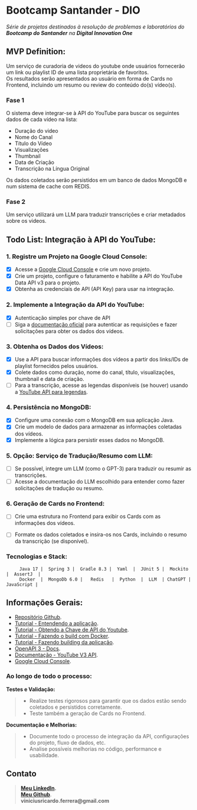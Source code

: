 # Bootcamp Santander - DIO
_Série de projetos destinados à resolução de problemas e laboratórios do __Bootcamp do Santander__ na __Digital Innovation One___


## MVP Definition:

Um serviço de curadoria de videos do youtube onde usuários fornecerão um link ou playlist ID de uma lista proprietária de favoritos.<br>
Os resultados serão apresentados ao usuário em forma de Cards no Frontend, incluindo um resumo ou review do conteúdo do(s) vídeo(s).<br>

### Fase 1
O sistema deve integrar-se à API do YouTube para buscar os seguintes dados de cada vídeo na lista:

- Duração do video
- Nome do Canal
- Título do Vídeo
- Visualizações
- Thumbnail
- Data de Criação
- Transcrição na Língua Original

Os dados coletados serão persistidos em um banco de dados MongoDB e num sistema de cache com REDIS.

### Fase 2

Um serviço utilizará um LLM para traduzir transcrições e criar metadados sobre os videos.

## Todo List: Integração à API do YouTube:

### 1. **Registre um Projeto na Google Cloud Console:**

- [x] Acesse a [Google Cloud Console](https://console.cloud.google.com/) e crie um novo projeto.
- [x] Crie um projeto, configure o faturamento e habilite a API do YouTube Data API v3 para o projeto.
- [x] Obtenha as credenciais de API (API Key) para usar na integração.

### 2. **Implemente a Integração da API do YouTube:**
- [x] Autenticação simples por chave de API
- [ ] Siga a [documentação oficial](https://developers.google.com/youtube/registering_an_application) para autenticar as requisições e fazer solicitações para obter os dados dos vídeos.

### 3. **Obtenha os Dados dos Vídeos:**
- [x] Use a API para buscar informações dos vídeos a partir dos links/IDs de playlist fornecidos pelos usuários.
- [x] Colete dados como duração, nome do canal, título, visualizações, thumbnail e data de criação.
- [ ] Para a transcrição, acesse as legendas disponíveis (se houver) usando a [YouTube API para legendas](https://developers.google.com/youtube/v3/docs/captions).

### 4. **Persistência no MongoDB:**
- [x] Configure uma conexão com o MongoDB em sua aplicação Java.
- [x] Crie um modelo de dados para armazenar as informações coletadas dos vídeos.
- [x] Implemente a lógica para persistir esses dados no MongoDB.

### 5. **Opção: Serviço de Tradução/Resumo com LLM:**
- [ ] Se possível, integre um LLM (como o GPT-3) para traduzir ou resumir as transcrições.
- [ ] Acesse a documentação do LLM escolhido para entender como fazer solicitações de tradução ou resumo.

### 6. **Geração de Cards no Frontend:**
- [ ] Crie uma estrutura no Frontend para exibir os Cards com as informações dos vídeos.
- [ ] Formate os dados coletados e insira-os nos Cards, incluindo o resumo da transcrição (se disponível).


### Tecnologias e Stack:

         Java 17 |  Spring 3 |  Gradle 8.3 |  Yaml  |  JUnit 5 |  Mockito  |  AssertJ  |  
         Docker  |  MongoDb 6.0 |   Redis   |  Python  |  LLM  | ChatGPT |  JavaScript |   


## Informações Gerais:

- [Repositório Github](https://github.com/ovnny2/design-patterns).
- [Tutorial - Entendendo a aplicação](videocurator/README.md).
- [Tutorial - Obtendo a Chave de API do Youtube](videocurator/README.md).
- [Tutorial - Fazendo o build com Docker](videocurator/README.md).
- [Tutorial - Fazendo building da aplicação](videocurator/README.md).
- [OpenAPI 3 - Docs](http://localhost:9999/swagger-ui/index.html).
- [Documentação - YouTube V3 API](https://developers.google.com/youtube/v3/getting-started).
- [Google Cloud Console](https://console.cloud.google.com/).


### Ao longo de todo o processo:

**Testes e Validação:**
> - Realize testes rigorosos para garantir que os dados estão sendo coletados e persistidos corretamente.
> - Teste também a geração de Cards no Frontend.

**Documentação e Melhorias:**
> - Documente todo o processo de integração da API, configurações do projeto, fluxo de dados, etc.
> - Analise possíveis melhorias no código, performance e usabilidade.


## Contato
> __[Meu LinkedIn](https://linkedin.com/in/vinicius-ricardo).__<br>
> __[Meu Github](https://github.com/ovnny2)__.<br>
> __viniciusricardo.ferrera@gmail.com__<br>